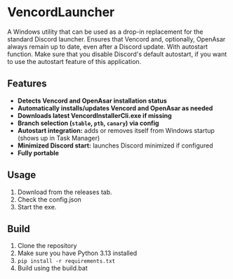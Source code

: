 # VencordLauncher

A Windows utility that can be used as a drop-in replacement for the standard Discord launcher. Ensures that Vencord and, optionally, OpenAsar always remain up to date, even after a Discord update. With autostart function. Make sure that you disable Discord's default autostart, if you want to use the autostart feature of this application.

## Features
- **Detects Vencord and OpenAsar installation status**
- **Automatically installs/updates Vencord and OpenAsar as needed**
- **Downloads latest VencordInstallerCli.exe if missing**
- **Branch selection (`stable`, `ptb`, `canary`) via config**
- **Autostart integration:** adds or removes itself from Windows startup (shows up in Task Manager)
- **Minimized Discord start:** launches Discord minimized if configured
- **Fully portable**

## Usage
1. Download from the releases tab.
2. Check the config.json
3. Start the exe.

## Build
1. Clone the repository
2. Make sure you have Python 3.13 installed
3. `pip install -r requirements.txt`
4. Build using the build.bat
